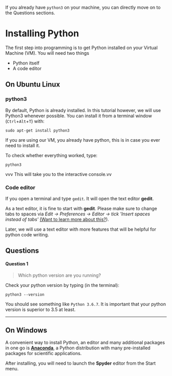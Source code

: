 
If you already have `python3` on your machine, you can directly move on to the Questions sections.

# Installing Python

The first step into programming is to get Python installed on your Virtual Machine (VM). You will need two things

* Python itself
* A code editor

## On Ubuntu Linux

### python3

By default, Python is already installed. In this tutorial however, we will use Python3 whenever possible. You can install it from a terminal window (`Ctrl`+`Alt`+`T`) with: 

    sudo apt-get install python3

If you are using our VM, you already have python, this is in case you ever need to install it.

To check whether everything worked, type:

    python3
vvv
This will take you to the interactive console.vv

### Code editor

If you open a terminal and type `gedit`. It will open the text editor **gedit**.

As a text editor, it is fine to start with **gedit**. Please make sure to change tabs to spaces via *Edit -> Preferences -> Editor -> tick 'Insert spaces instead of tabs'* [(Want to learn more about this?](001b-space-tabs.md)).

Later, we will use a text editor with more features that will be helpful for python code writing.


## Questions


#### Question 1

> Which python version are you running?

Check your python version by typing (in the terminal): 
```
python3 --version
```
You should see something like `Python 3.6.7`.
It is important that your python version is superior to 3.5 at least.

---

## On Windows

A convenient way to install Python, an editor and many additional packages in one go is [**Anaconda**](https://store.continuum.io/cshop/anaconda/), a Python distribution with many pre-installed packages for scientific applications.

After installing, you will need to launch the **Spyder** editor from the Start menu.